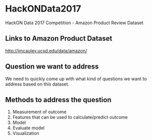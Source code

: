 # HackONData2017
HackON Data 2017 Competition - Amazon Product Review Dataset

## Links to Amazon Product Dataset
http://jmcauley.ucsd.edu/data/amazon/

## Question we want to address
We need to quickly come up with what kind of questions we want to address based on this dataset.

## Methods to address the question
   1. Measurement of outcome   
   2. Features that can be used to calculate/predict outcome   
   3. Model   
   4. Evaluate model   
   5. Visualization   
